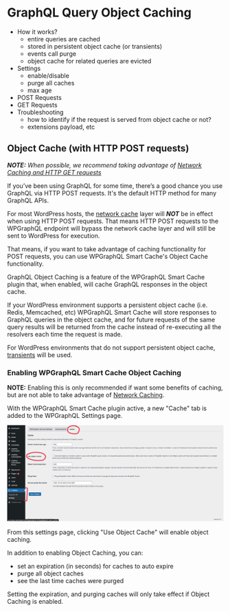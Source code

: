# GraphQL Query Object Caching

- How it works?
  - entire queries are cached
  - stored in persistent object cache (or transients)
  - events call purge
  - object cache for related queries are evicted
- Settings
  - enable/disable
  - purge all caches
  - max age
- POST Requests
- GET Requests
- Troubleshooting
  - how to identify if the request is served from object cache or not?
  - extensions payload, etc


## Object Cache (with HTTP POST requests)

_**NOTE:** When possible, we recommend taking advantage of [Network Caching and HTTP GET requests](#network-cache)_

If you’ve been using GraphQL for some time, there’s a good chance you use GraphQL via HTTP POST requests. It's the default HTTP method for many GraphQL APIs.

For most WordPress hosts, the [network cache](#network-cache) layer will **_NOT_** be in effect when using HTTP POST requests. That means HTTP POST requests to the WPGraphQL endpoint will bypass the network cache layer and will still be sent to WordPress for execution.

That means, if you want to take advantage of caching functionality for POST requests, you can use WPGraphQL Smart Cache's Object Cache functionality.

GraphQL Object Caching is a feature of the WPGraphQL Smart Cache plugin that, when enabled, will cache GraphQL responses in the object cache.

If your WordPress environment supports a persistent object cache (i.e. Redis, Memcached, etc) WPGraphQL Smart Cache will store responses to GraphQL queries in the object cache, and for future requests of the same query results will be returned from the cache instead of re-executing all the resolvers each time the request is made.

For WordPress environments that do not support persistent object cache, [transients](https://developer.wordpress.org/apis/handbook/transients/) will be used.

### Enabling WPGraphQL Smart Cache Object Caching

**NOTE:** Enabling this is only recommended if want some benefits of caching, but are not able to take advantage of [Network Caching](#network-cache-recommended).

With the WPGraphQL Smart Cache plugin active, a new "Cache" tab is added to the WPGraphQL Settings page.

![Screenshot of the WPGraphQL Smart Cache "Cache" Settings](./docs/images/object-cache-enable.png)

From this settings page, clicking "Use Object Cache" will enable object caching.

In addition to enabling Object Caching, you can:

- set an expiration (in seconds) for caches to auto expire
- purge all object caches
- see the last time caches were purged

Setting the expiration, and purging caches will only take effect if Object Caching is enabled.
